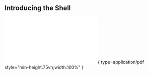 ## Introducing the Shell

![Introducing the Shell](01_week1_mmg3320-printout.pdf){ type=application/pdf style="min-height:75vh;width:100%" }